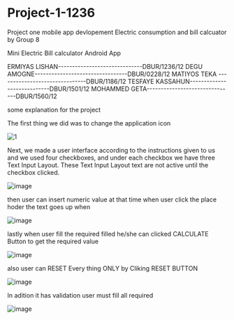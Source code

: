 # Project-1-1236
Project one mobile app devlopement Electric consumption and bill calcuator by Group 8

Mini Electric Bill calculator Android App 

 ERMIYAS LISHAN------------------------------DBUR/1236/12
 DEGU AMOGNE---------------------------------DBUR/0228/12
 MATIYOS TEKA -------------------------------DBUR/1186/12
 TESFAYE KASSAHUN----------------------------DBUR/1501/12
 MOHAMMED GETA-------------------------------DBUR/1560/12
 
 
 some explanation for the project 
 
 The first thing we did was to change the application icon
 
 ![1](https://user-images.githubusercontent.com/80126214/227774474-fe85c0a5-20be-43c6-9d35-1f0a41483ad2.jpg)

Next, we made a user interface according to the instructions given to us and we used four checkboxes, and under each checkbox we have three Text Input Layout. 
These Text Input Layout text are not active until the checkbox clicked.


![image](https://user-images.githubusercontent.com/80126214/227787733-6958e824-3e7d-4c4f-8d51-127a667bebb1.png)

then user can insert numeric value at that time when user click the place hoder the text goes up when 


![image](https://user-images.githubusercontent.com/80126214/227787764-790f9e3b-7fec-45ba-bd2d-2aa103f83101.png)


lastly when user fill the required filled he/she can clicked CALCULATE Button to get the required value


![image](https://user-images.githubusercontent.com/80126214/227787829-b569eaa9-4c3c-48f5-b890-14c7546b42bd.png)


also user can RESET Every thing ONLY by Cliking RESET BUTTON

![image](https://user-images.githubusercontent.com/80126214/227788106-b6a839de-f5cf-44cc-86a2-4e0916e50847.png)

In adition it has validation user must fill all required 

![image](https://user-images.githubusercontent.com/80126214/227788053-8d62611b-e01e-4244-985e-d97d5ad0cfc0.png)


